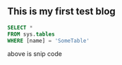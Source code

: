 ## This is my first test blog
 ```sql
 SELECT *
 FROM sys.tables
 WHERE [name] = 'SomeTable'
 ```

 above is snip code